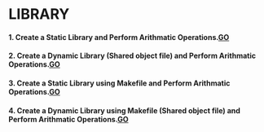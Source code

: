 # LIBRARY
#### 1. Create a Static Library and Perform Arithmatic Operations.[GO](../1_LIBRARY/1_Static_Lib/1_Arithmatic_Lib)
#### 2. Create a Dynamic Library (Shared object file) and Perform Arithmatic Operations.[GO](../1_LIBRARY/2_Dynamic_Library)
#### 3. Create a Static Library using Makefile and Perform Arithmatic Operations.[GO](../1_LIBRARY/static)
#### 4. Create a Dynamic Library using Makefile (Shared object file) and Perform Arithmatic Operations.[GO](../1_LIBRARY/Dynamic)

